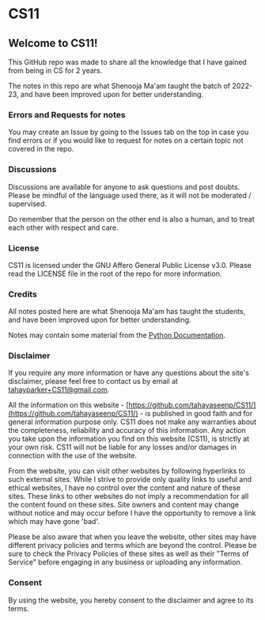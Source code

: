 # CS11

## Welcome to CS11!

This GitHub repo was made to share all the knowledge that I have gained from being in CS for 2 years.

The notes in this repo are what Shenooja Ma'am taught the batch of 2022-23, and have been improved upon for better understanding.

### Errors and Requests for notes

You may create an Issue by going to the Issues tab on the top in case you find errors or if you would like to request for notes on a certain topic not covered in the repo.

### Discussions

Discussions are available for anyone to ask questions and post doubts. Please be mindful of the language used there, as it will not be moderated / supervised.

Do remember that the person on the other end is also a human, and to treat each other with respect and care.

### License

CS11 is licensed under the GNU Affero General Public License v3.0. Please read the LICENSE file in the root of the repo for more information.

### Credits

All notes posted here are what Shenooja Ma'am has taught the students, and have been improved upon for better understanding.

Notes may contain some material from the [Python Documentation](https://www.python.org/doc/).

### Disclaimer

If you require any more information or have any questions about the site's disclaimer, please feel free to contact us by email at tahayparker+CS11@gmail.com.

All the information on this website - [https://github.com/tahayaseenp/CS11/](https://github.com/tahayaseenp/CS11/) - is published in good faith and for general information purpose only. CS11 does not make any warranties about the completeness, reliability and accuracy of this information. Any action you take upon the information you find on this website (CS11), is strictly at your own risk. CS11 will not be liable for any losses and/or damages in connection with the use of the website.

From the website, you can visit other websites by following hyperlinks to such external sites. While I strive to provide only quality links to useful and ethical websites, I have no control over the content and nature of these sites. These links to other websites do not imply a recommendation for all the content found on these sites. Site owners and content may change without notice and may occur before I have the opportunity to remove a link which may have gone 'bad'.

Please be also aware that when you leave the website, other sites may have different privacy policies and terms which are beyond the control. Please be sure to check the Privacy Policies of these sites as well as their "Terms of Service" before engaging in any business or uploading any information.

### Consent

By using the website, you hereby consent to the disclaimer and agree to its terms.